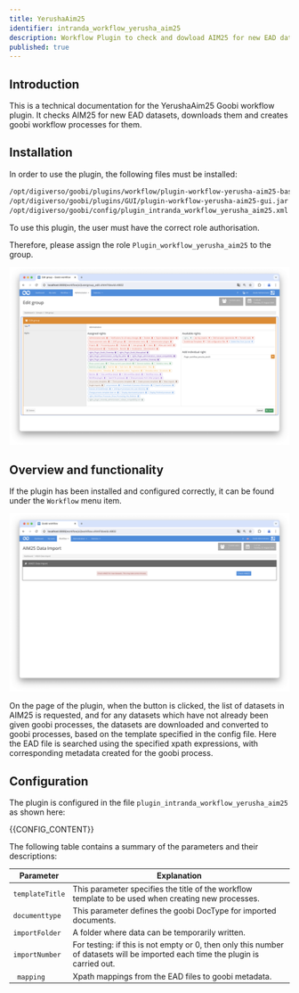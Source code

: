 ```yaml
---
title: YerushaAim25
identifier: intranda_workflow_yerusha_aim25
description: Workflow Plugin to check and dowload AIM25 for new EAD datasets and create goobi workflow processes for them
published: true
---
```


## Introduction
This is a technical documentation for the YerushaAim25 Goobi workflow plugin. It checks AIM25 for new EAD datasets, downloads them and creates goobi workflow processes for them.

## Installation
In order to use the plugin, the following files must be installed:

```bash
/opt/digiverso/goobi/plugins/workflow/plugin-workflow-yerusha-aim25-base.jar
/opt/digiverso/goobi/plugins/GUI/plugin-workflow-yerusha-aim25-gui.jar
/opt/digiverso/goobi/config/plugin_intranda_workflow_yerusha_aim25.xml
```

To use this plugin, the user must have the correct role authorisation.

Therefore, please assign the role `Plugin_workflow_yerusha_aim25` to the group.

![Correctly assigned role for users](screen1_en.png)


## Overview and functionality
If the plugin has been installed and configured correctly, it can be found under the `Workflow` menu item.

![User interface of the plugin](screen2_en.png)

On the page of the plugin, when the button is clicked, the list of datasets in AIM25 is requested, and for any datasets which have not already been given goobi processes, the datasets are downloaded and converted to goobi processes, based on the template specified in the config file. Here the EAD file is searched using the specified xpath expressions, with corresponding metadata created for the goobi process.


## Configuration
The plugin is configured in the file `plugin_intranda_workflow_yerusha_aim25` as shown here:

{{CONFIG_CONTENT}}

The following table contains a summary of the parameters and their descriptions:

Parameter               | Explanation
------------------------|------------------------------------
|  `templateTitle` | This parameter specifies the title of the workflow template to be used when creating new processes.  |
|  `documenttype` | This parameter defines the goobi DocType for imported documents.  |
|`importFolder`| A folder where data can be temporarily written. |
|`importNumber`   | For testing: if this is not empty or 0, then only this number of datasets will be imported each time the plugin is carried out.   |
|` mapping`  | Xpath mappings from the EAD files to goobi metadata. |
